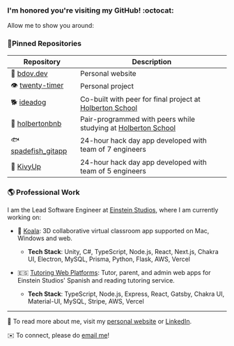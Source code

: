 ### I'm honored you're visiting my GitHub! :octocat:

Allow me to show you around:

### 📍Pinned Repositories

| Repository                                                              | Description                                                                                  |
| ----------------------------------------------------------------------- | -------------------------------------------------------------------------------------------- |
| 🦙 [bdov.dev](https://github.com/bdbaraban/bdov.dev)                    | Personal website                                                                             |
| 👁 [twenty-timer](https://github.com/bdbaraban/twenty-timer)            | Personal project                                                                             |
| 🐕 [ideadog](https://github.com/bdbaraban/ideadog)                      | Co-built with peer for final project at [Holberton School](https://holbertonschool.com)      |
| 🏡 [holbertonbnb](https://github.com/bdbaraban/holbertonbnb)            | Pair-programmed with peers while studying at [Holberton School](https://holbertonschool.com) |
| 🐟 [spadefish_gitapp](https://github.com/BennettDixon/spadefish_gitapp) | 24-hour hack day app developed with team of 7 engineers                                      |
| 🐹 [KivyUp](https://github.com/bdbaraban/KivyUp)                        | 24-hour hack day app developed with team of 5 engineers                                      |

### 🌎 Professional Work

I am the Lead Software Engineer at [Einstein Studios](https://www.linkedin.com/company/einstein-studios/), where I am currently working on:

- 🐨 [Koala](https://teachwithkoala.com): 3D collaborative virtual classroom app supported on Mac, Windows and web.

  - **Tech Stack**: Unity, C#, TypeScript, Node.js, React, Next.js, Chakra UI, Electron, MySQL, Prisma, Python, Flask, AWS, Vercel

- 🇪🇸 [Tutoring Web Platforms](https://einsteinstudios.io): Tutor, parent, and admin web apps for Einstein Studios' Spanish and reading tutoring service.

  - **Tech Stack**: TypeScript, Node.js, Express, React, Gatsby, Chakra UI, Material-UI, MySQL, Stripe, AWS, Vercel

---

📖 To read more about me, visit my [personal website](https://bdov.dev) or [LinkedIn](https://linkedin.com/in/bdbaraban).

✉️ To connect, please do [email me](mailto:brennan@bdov.dev)!
